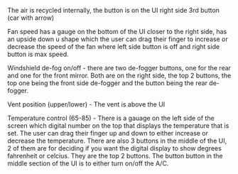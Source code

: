 The air is recycled internally, the button is on the UI right side 3rd button (car with arrow)

Fan speed has a gauge on the bottom of the UI closer to the right side, has an upside down u shape which the user can drag their finger to increase or decrease the speed of the 
fan where left side button is off and right side button is max speed.

Windshield de-fog on/off - there are two de-fogger buttons, one for the rear and one for the front mirror. Both are on the right side, the top 2 buttons, the top one being the 
front side de-fogger and the button being the rear de-fogger.

Vent position (upper/lower) - The vent is above the UI

Temperature control (65-85) - There is a gauage on the left side of the screen which digital number on the top that displays the temperature that is set. The user can drag their 
finger up and down to either increase or decrease the temperature. There are also 3 buttons in the middle of the UI, 2 of them are for deciding if you want the digital display 
to show degrees fahrenheit or celcius. They are the top 2 buttons. The button button in the middle section of the UI is to either turn on/off the A/C.
